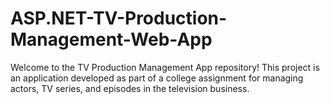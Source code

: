 # ASP.NET-TV-Production-Management-Web-App
Welcome to the TV Production Management App repository! This project is an application developed as part of a college assignment for managing actors, TV series, and episodes in the television business.
